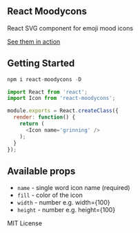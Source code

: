 ## React Moodycons
React SVG component for emoji mood icons

[See them in action](http://dhunninghake.com/react-moodycons)

## Getting Started
```javascript
npm i react-moodycons -D
```
```javascript
import React from 'react';
import Icon from 'react-moodycons';

module.exports = React.createClass({
  render: function() {
    return (
      <Icon name='grinning' />
    );
  }
});
```

## Available props
- `name` - single word icon name (required)
- `fill` - color of the icon
- `width` - number e.g. width={100}
- `height` - number e.g. height={100}

MIT License